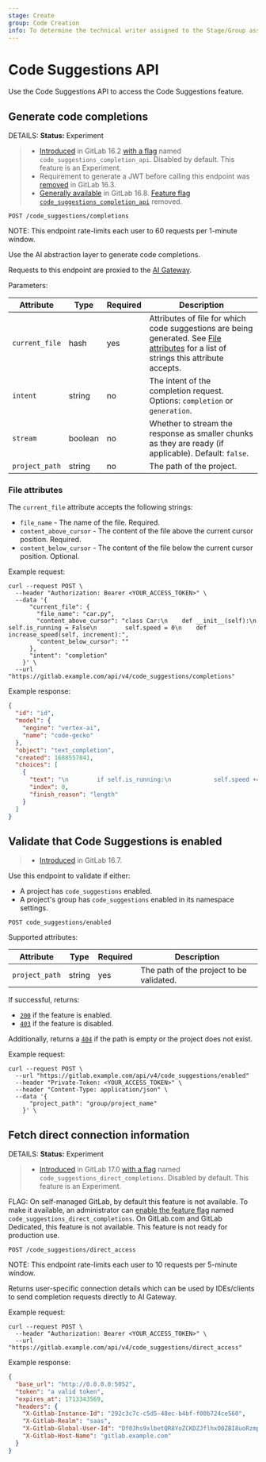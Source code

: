 ```yaml
---
stage: Create
group: Code Creation
info: To determine the technical writer assigned to the Stage/Group associated with this page, see https://handbook.gitlab.com/handbook/product/ux/technical-writing/#assignments
---
```


# Code Suggestions API

Use the Code Suggestions API to access the Code Suggestions feature.

## Generate code completions

DETAILS:
**Status:** Experiment

> - [Introduced](https://gitlab.com/gitlab-org/gitlab/-/issues/415581) in GitLab 16.2 [with a flag](../administration/feature_flags.md) named `code_suggestions_completion_api`. Disabled by default. This feature is an Experiment.
> - Requirement to generate a JWT before calling this endpoint was [removed](https://gitlab.com/gitlab-org/gitlab/-/merge_requests/127863) in GitLab 16.3.
> - [Generally available](https://gitlab.com/gitlab-org/gitlab/-/issues/416371) in GitLab 16.8. [Feature flag `code_suggestions_completion_api`](https://gitlab.com/gitlab-org/gitlab/-/merge_requests/138174) removed.

```plaintext
POST /code_suggestions/completions
```

NOTE:
This endpoint rate-limits each user to 60 requests per 1-minute window.

Use the AI abstraction layer to generate code completions.

Requests to this endpoint are proxied to the
[AI Gateway](https://gitlab.com/gitlab-org/modelops/applied-ml/code-suggestions/ai-assist/-/blob/main/docs/api.md).

Parameters:

| Attribute      | Type    | Required | Description |
|----------------|---------|----------|-------------|
| `current_file` | hash    | yes      | Attributes of file for which code suggestions are being generated. See [File attributes](#file-attributes) for a list of strings this attribute accepts. |
| `intent`       | string  | no       | The intent of the completion request. Options: `completion` or `generation`. |
| `stream`       | boolean | no       | Whether to stream the response as smaller chunks as they are ready (if applicable). Default: `false`. |
| `project_path` | string  | no       | The path of the project. |

### File attributes

The `current_file` attribute accepts the following strings:

- `file_name` - The name of the file. Required.
- `content_above_cursor` - The content of the file above the current cursor position. Required.
- `content_below_cursor` - The content of the file below the current cursor position. Optional.

Example request:

```shell
curl --request POST \
  --header "Authorization: Bearer <YOUR_ACCESS_TOKEN>" \
  --data '{
      "current_file": {
        "file_name": "car.py",
        "content_above_cursor": "class Car:\n    def __init__(self):\n        self.is_running = False\n        self.speed = 0\n    def increase_speed(self, increment):",
        "content_below_cursor": ""
      },
      "intent": "completion"
    }' \
  --url "https://gitlab.example.com/api/v4/code_suggestions/completions"
```

Example response:

```json
{
  "id": "id",
  "model": {
    "engine": "vertex-ai",
    "name": "code-gecko"
  },
  "object": "text_completion",
  "created": 1688557841,
  "choices": [
    {
      "text": "\n        if self.is_running:\n            self.speed += increment\n            print(\"The car's speed is now",
      "index": 0,
      "finish_reason": "length"
    }
  ]
}
```

## Validate that Code Suggestions is enabled

> - [Introduced](https://gitlab.com/gitlab-org/gitlab/-/merge_requests/138814) in GitLab 16.7.

Use this endpoint to validate if either:

- A project has `code_suggestions` enabled.
- A project's group has `code_suggestions` enabled in its namespace settings.

```plaintext
POST code_suggestions/enabled
```

Supported attributes:

| Attribute         | Type    | Required | Description |
| ----------------- | ------- | -------- | ----------- |
| `project_path`    | string  | yes      | The path of the project to be validated. |

If successful, returns:

- [`200`](rest/index.md#status-codes) if the feature is enabled.
- [`403`](rest/index.md#status-codes) if the feature is disabled.

Additionally, returns a [`404`](rest/index.md#status-codes) if the path is empty or the project does not exist.

Example request:

```shell
curl --request POST \
  --url "https://gitlab.example.com/api/v4/code_suggestions/enabled"
  --header "Private-Token: <YOUR_ACCESS_TOKEN>" \
  --header "Content-Type: application/json" \
  --data '{
      "project_path": "group/project_name"
    }' \

```

## Fetch direct connection information

DETAILS:
**Status:** Experiment

> - [Introduced](https://gitlab.com/gitlab-org/gitlab/-/issues/452044) in GitLab 17.0 [with a flag](../administration/feature_flags.md) named `code_suggestions_direct_completions`. Disabled by default. This feature is an Experiment.

FLAG:
On self-managed GitLab, by default this feature is not available. To make it available, an administrator can [enable the feature flag](../administration/feature_flags.md) named `code_suggestions_direct_completions`.
On GitLab.com and GitLab Dedicated, this feature is not available.
This feature is not ready for production use.

```plaintext
POST /code_suggestions/direct_access
```

NOTE:
This endpoint rate-limits each user to 10 requests per 5-minute window.

Returns user-specific connection details which can be used by IDEs/clients to send completion requests directly to AI Gateway.

Example request:

```shell
curl --request POST \
  --header "Authorization: Bearer <YOUR_ACCESS_TOKEN>" \
  --url "https://gitlab.example.com/api/v4/code_suggestions/direct_access"
```

Example response:

```json
{
  "base_url": "http://0.0.0.0:5052",
  "token": "a valid token",
  "expires_at": 1713343569,
  "headers": {
    "X-Gitlab-Instance-Id": "292c3c7c-c5d5-48ec-b4bf-f00b724ce560",
    "X-Gitlab-Realm": "saas",
    "X-Gitlab-Global-User-Id": "Df0Jhs9xlbetQR8YoZCKDZJflhxO0ZBI8uoRzmpnd1w=",
    "X-Gitlab-Host-Name": "gitlab.example.com"
  }
}
```
